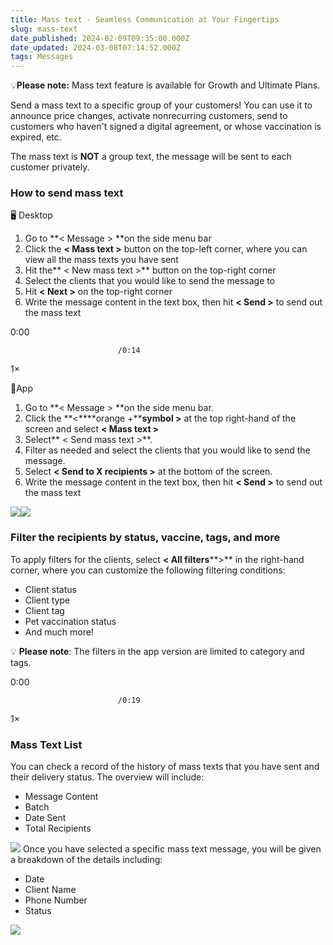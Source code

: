```yaml
---
title: Mass text - Seamless Communication at Your Fingertips
slug: mass-text
date_published: 2024-02-09T09:35:00.000Z
date_updated: 2024-03-08T07:14:52.000Z
tags: Messages
---
```


💡**Please note:** Mass text feature is available for Growth and Ultimate Plans.

Send a mass text to a specific group of your customers! You can use it to announce price changes, activate nonrecurring customers, send to customers who haven't signed a digital agreement, or whose vaccination is expired, etc. 

The mass text is **NOT** a group text, the message will be sent to each customer privately. 

### How to send mass text

🖥️ Desktop 

1. Go to **< Message > **on the side menu bar
2. Click the **< Mass text >** button on the top-left corner, where you can view all the mass texts you have sent
3. Hit the** < New mass text >** button on the top-right corner
4. Select the clients that you would like to send the message to
5. Hit **< Next >** on the top-right corner
6. Write the message content in the text box, then hit **< Send >** to send out the mass text

0:00

                            /0:14
1×

📱App

1. Go to **< Message > **on the side menu bar.
2. Click the **<****orange +****symbol >** at the top right-hand of the screen and select **< Mass text >**
3. Select** < Send mass text >**.
4. Filter as needed and select the clients that you would like to send the message.
5. Select **< Send to X recipients >** at the bottom of the screen.
6. Write the message content in the text box, then hit **< Send >** to send out the mass text

![](__GHOST_URL__/content/images/2024/02/image-17.png)![](__GHOST_URL__/content/images/2024/03/image-47.png)
### Filter the recipients by status, vaccine, tags, and more

To apply filters for the clients, select **< All filters****>** in the right-hand corner, where you can customize the following filtering conditions:

- Client status
- Client type
- Client tag
- Pet vaccination status
- And much more!

💡 **Please note**: The filters in the app version are limited to category and tags.

0:00

                            /0:19
1×

### Mass Text List

You can check a record of the history of mass texts that you have sent and their delivery status. The overview will include:

- Message Content
- Batch
- Date Sent
- Total Recipients

![](__GHOST_URL__/content/images/2024/02/CleanShot-2024-02-05-at-22.36.16@2x.png)
Once you have selected a specific mass text message, you will be given a breakdown of the details including:

- Date
- Client Name
- Phone Number
- Status

![](__GHOST_URL__/content/images/2024/02/CleanShot-2024-02-05-at-22.40.28@2x.png)
